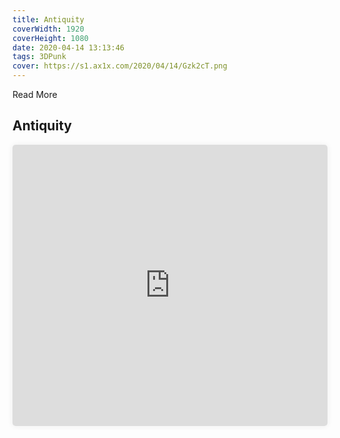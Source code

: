 ```yaml
---
title: Antiquity
coverWidth: 1920
coverHeight: 1080
date: 2020-04-14 13:13:46
tags: 3DPunk
cover: https://s1.ax1x.com/2020/04/14/Gzk2cT.png
---
```


Read More
<!-- more -->

## Antiquity

<iframe style="width:100%;height:450px;box-shadow:0px 0px 10px #eee;border-radius:5px" src="https://editor.3dpunk.com/editor2?oid=02dXP200545UjuIL&cover=https://editor.3dpunk.com/uploads/thumb/2018/02/07/193318pr99xhr2wmfonhns_120.png&mode=1&sharecode=D4KGqPm5" frameborder="0" allowvr allowfullscreen mozallowfullscreen="true" webkitallowfullscreen="true" onmousewheel="">
</iframe>
